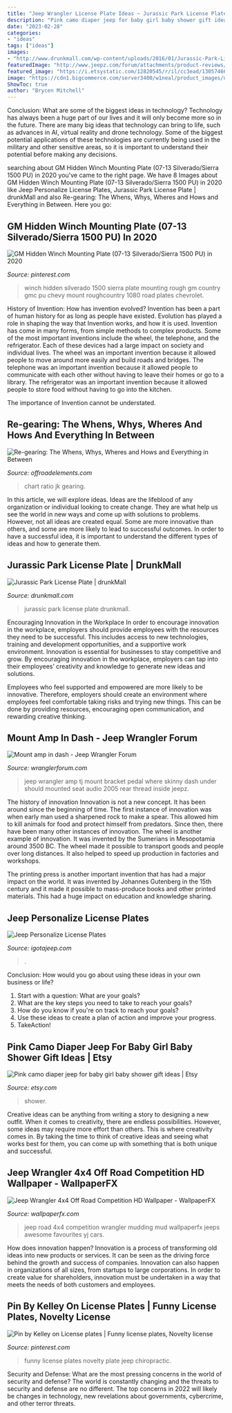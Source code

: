 ```yaml
---
title: "Jeep Wrangler License Plate Ideas ~ Jurassic Park License Plate Drunkmall"
description: "Pink camo diaper jeep for baby girl baby shower gift ideas"
date: "2023-02-28"
categories:
- "ideas"
tags: ["ideas"]
images:
- "http://www.drunkmall.com/wp-content/uploads/2016/01/Jurassic-Park-License-PlateFB.png"
featuredImage: "http://www.jeepz.com/forum/attachments/product-reviews/6037d1285865027-skinny-pedal-jeep-tj-amp-bracket-amp-mount-jeep-wrangler-tj.jpg"
featured_image: "https://i.etsystatic.com/12820545/r/il/cc3ead/1305746619/il_794xN.1305746619_tfmb.jpg"
image: "https://cdn1.bigcommerce.com/server3400/w1neal/product_images/uploaded_images/jk-ratio-chart-12.jpg"
ShowToc: true
author: "Brycen Mitchell"
---
```



Conclusion: What are some of the biggest ideas in technology?
Technology has always been a huge part of our lives and it will only become more so in the future. There are many big ideas that technology can bring to life, such as advances in AI, virtual reality and drone technology. Some of the biggest potential applications of these technologies are currently being used in the military and other sensitive areas, so it is important to understand their potential before making any decisions.

	

		
searching about GM Hidden Winch Mounting Plate (07-13 Silverado/Sierra 1500 PU) in 2020 you've came to the right page. We have 8 Images about GM Hidden Winch Mounting Plate (07-13 Silverado/Sierra 1500 PU) in 2020 like Jeep Personalize License Plates, Jurassic Park License Plate | drunkMall and also Re-gearing: The Whens, Whys, Wheres and Hows and Everything in Between. Here you go:
		
    
## GM Hidden Winch Mounting Plate (07-13 Silverado/Sierra 1500 PU) In 2020

<img loading=lazy src="https://i.pinimg.com/736x/39/73/0d/39730d92254a7c4c869dcd049521621b--trucks-plates.jpg" onerror="this.onerror=null;this.src='https://tse4.mm.bing.net/th?id=OIP.9oAylGMC7PgqHsC1NtbQ2QHaE6&amp;pid=15.1';" alt="GM Hidden Winch Mounting Plate (07-13 Silverado/Sierra 1500 PU) in 2020">

_Source: pinterest.com_

>winch hidden silverado 1500 sierra plate mounting rough gm country gmc pu chevy mount roughcountry 1080 road plates chevrolet. 

	

History of Invention: How has invention evolved?
Invention has been a part of human history for as long as people have existed. Evolution has played a role in shaping the way that Invention works, and how it is used. Invention has come in many forms, from simple methods to complex products. 
Some of the most important inventions include the wheel, the telephone, and the refrigerator. Each of these devices had a large impact on society and individual lives. The wheel was an important invention because it allowed people to move around more easily and build roads and bridges. The telephone was an important invention because it allowed people to communicate with each other without having to leave their homes or go to a library. The refrigerator was an important invention because it allowed people to store food without having to go into the kitchen. 

The importance of Invention cannot be understated.

    
## Re-gearing: The Whens, Whys, Wheres And Hows And Everything In Between

<img loading=lazy src="https://cdn1.bigcommerce.com/server3400/w1neal/product_images/uploaded_images/jk-ratio-chart-12.jpg" onerror="this.onerror=null;this.src='https://tse1.mm.bing.net/th?id=OIP.x_YxaOB3evV2KB0ja7NF7AHaGI&amp;pid=15.1';" alt="Re-gearing: The Whens, Whys, Wheres and Hows and Everything in Between">

_Source: offroadelements.com_

>chart ratio jk gearing. 

	

In this article, we will explore ideas. Ideas are the lifeblood of any organization or individual looking to create change. They are what help us see the world in new ways and come up with solutions to problems. However, not all ideas are created equal. Some are more innovative than others, and some are more likely to lead to successful outcomes. In order to have a successful idea, it is important to understand the different types of ideas and how to generate them.

    
## Jurassic Park License Plate | DrunkMall

<img loading=lazy src="http://www.drunkmall.com/wp-content/uploads/2016/01/Jurassic-Park-License-PlateFB.png" onerror="this.onerror=null;this.src='https://tse1.mm.bing.net/th?id=OIP.pQ3RKA3V1zrPrGaFArikZQHaD4&amp;pid=15.1';" alt="Jurassic Park License Plate | drunkMall">

_Source: drunkmall.com_

>jurassic park license plate drunkmall. 

	

Encouraging Innovation in the Workplace
In order to encourage innovation in the workplace, employers should provide employees with the resources they need to be successful. This includes access to new technologies, training and development opportunities, and a supportive work environment.
Innovation is essential for businesses to stay competitive and grow. By encouraging innovation in the workplace, employers can tap into their employees’ creativity and knowledge to generate new ideas and solutions.

Employees who feel supported and empowered are more likely to be innovative. Therefore, employers should create an environment where employees feel comfortable taking risks and trying new things. This can be done by providing resources, encouraging open communication, and rewarding creative thinking.

    
## Mount Amp In Dash - Jeep Wrangler Forum

<img loading=lazy src="http://www.jeepz.com/forum/attachments/product-reviews/6037d1285865027-skinny-pedal-jeep-tj-amp-bracket-amp-mount-jeep-wrangler-tj.jpg" onerror="this.onerror=null;this.src='https://tse2.mm.bing.net/th?id=OIP.zQ71ZLyXqDf-q79zNanlSwHaFj&amp;pid=15.1';" alt="Mount amp in dash - Jeep Wrangler Forum">

_Source: wranglerforum.com_

>jeep wrangler amp tj mount bracket pedal where skinny dash under should mounted seat audio 2005 rear thread inside jeepz. 

	

The history of innovation
Innovation is not a new concept. It has been around since the beginning of time. The first instance of innovation was when early man used a sharpened rock to make a spear. This allowed him to kill animals for food and protect himself from predators. Since then, there have been many other instances of innovation.
The wheel is another example of innovation. It was invented by the Sumerians in Mesopotamia around 3500 BC. The wheel made it possible to transport goods and people over long distances. It also helped to speed up production in factories and workshops.

The printing press is another important invention that has had a major impact on the world. It was invented by Johannes Gutenberg in the 15th century and it made it possible to mass-produce books and other printed materials. This had a huge impact on education and knowledge sharing.

    
## Jeep Personalize License Plates

<img loading=lazy src="https://www.igotajeep.com/attachments/custom-jeep-license-plate-jpg.1228/" onerror="this.onerror=null;this.src='https://tse3.mm.bing.net/th?id=OIP.RHEdZ-dLycR1HvdkmjGAkAHaFj&amp;pid=15.1';" alt="Jeep Personalize License Plates">

_Source: igotajeep.com_

>. 

	

Conclusion: How would you go about using these ideas in your own business or life?
1. Start with a question: What are your goals? 
2. What are the key steps you need to take to reach your goals? 
3. How do you know if you're on track to reach your goals? 
4. Use these ideas to create a plan of action and improve your progress. 
5. TakeAction!

    
## Pink Camo Diaper Jeep For Baby Girl Baby Shower Gift Ideas | Etsy

<img loading=lazy src="https://i.etsystatic.com/12820545/r/il/cc3ead/1305746619/il_794xN.1305746619_tfmb.jpg" onerror="this.onerror=null;this.src='https://tse3.mm.bing.net/th?id=OIP.7xzxbhtnhtcj7XNQKmaYGgHaJ4&amp;pid=15.1';" alt="Pink camo diaper jeep for baby girl baby shower gift ideas | Etsy">

_Source: etsy.com_

>shower. 

	

Creative ideas can be anything from writing a story to designing a new outfit. When it comes to creativity, there are endless possibilities. However, some ideas may require more effort than others. This is where creativity comes in. By taking the time to think of creative ideas and seeing what works best for them, you can come up with something that is both unique and successful.

    
## Jeep Wrangler 4x4 Off Road Competition HD Wallpaper - WallpaperFX

<img loading=lazy src="http://wallpaperfx.com/uploads/wallpapers/2012/07/29/9848/preview_jeep-wrangler-4x4-off-road-competition.jpeg" onerror="this.onerror=null;this.src='https://tse4.mm.bing.net/th?id=OIP.1tOgHPbYjzFPkD-jfSDgJgHaEK&amp;pid=15.1';" alt="Jeep Wrangler 4x4 Off Road Competition HD Wallpaper - WallpaperFX">

_Source: wallpaperfx.com_

>jeep road 4x4 competition wrangler mudding mud wallpaperfx jeeps awesome favourites yj cars. 

	

How does innovation happen?
Innovation is a process of transforming old ideas into new products or services. It can be seen as the driving force behind the growth and success of companies. Innovation can also happen in organizations of all sizes, from startups to large corporations. In order to create value for shareholders, innovation must be undertaken in a way that meets the needs of both customers and employees.

    
## Pin By Kelley On License Plates | Funny License Plates, Novelty License

<img loading=lazy src="https://i.pinimg.com/originals/c2/8a/21/c28a21c119507f83d208f6835e1e3c35.jpg" onerror="this.onerror=null;this.src='https://tse3.mm.bing.net/th?id=OIP.bb6lM0CVgeHRiMnz5an9HQHaFT&amp;pid=15.1';" alt="Pin by Kelley on License plates | Funny license plates, Novelty license">

_Source: pinterest.com_

>funny license plates novelty plate jeep chiropractic. 

	

Security and Defense: What are the most pressing concerns in the world of security and defense?
The world is constantly changing and the threats to security and defense are no different. The top concerns in 2022 will likely be changes in technology, new revelations about governments, cybercrime, and other terror threats.

